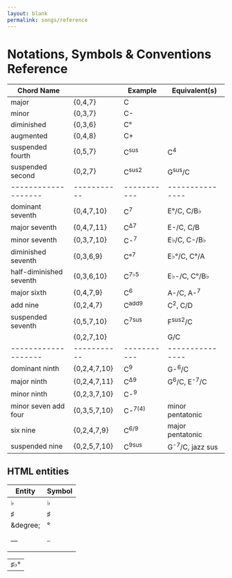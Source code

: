```yaml
---
layout: blank
permalink: songs/reference
---
```


Notations, Symbols & Conventions Reference
==========================================

|Chord Name         |           |Example    |Equivalent(s)  |
|-------------------|-----------|-----------|---------------|
|major              |{0,4,7}    |C          |
|minor              |{0,3,7}    |C-         |
|diminished         |{0,3,6}    |C°         |
|augmented          |{0,4,8}    |C+         |
|suspended fourth   |{0,5,7}    |C<sup>sus</sup>|C<sup>4</sup>|
|suspended second   |{0,2,7}    |C<sup>sus2</sup>|G<sup>sus</sup>/C|
|-------------------|-----------|-----------|---------------|
|dominant seventh   |{0,4,7,10} |C<sup>7</sup>|E°/C, C/B♭|
|major seventh      |{0,4,7,11} |C<sup>Δ7</sup>|E-/C, C/B|
|minor seventh      |{0,3,7,10} |C-<sup>7</sup>|E♭/C, C-/B♭|
|diminished seventh |{0,3,6,9}  |C°<sup>7</sup>|E♭°/C, C°/A|
|half-diminished seventh|{0,3,6,10}|C<sup>7♭5</sup>|E♭-/C, C°/B♭|
|major sixth        |{0,4,7,9}  |C<sup>6</sup>|A-/C, A-<sup>7</sup>|
|add nine           |{0,2,4,7}  |C<sup>add9</sup>|C<sup>2</sup>, C/D|
|suspended seventh  |{0,5,7,10} |C<sup>7sus</sup>|F<sup>sus2</sup>/C|
|                   |{0,2,7,10} |           |G/C|
|-------------------|-----------|-----------|---------------|
|dominant ninth     |{0,2,4,7,10}|C<sup>9</sup>|G-<sup>6</sup>/C|
|major ninth        |{0,2,4,7,11}|C<sup>Δ9</sup>|G<sup>6</sup>/C, E<sup>-7</sup>/C|
|minor ninth        |{0,2,3,7,10}|C-<sup>9</sup>|
|minor seven add four|{0,3,5,7,10}|C-<sup>7(4)</sup>|minor pentatonic|
|six nine           |{0,2,4,7,9}|C<sup>6/9</sup>|major pentatonic|
|suspended nine     |{0,2,5,7,10}|C<sup>9sus</sup>|G<sup>-7</sup>/C, jazz sus|

HTML entities
-------------

|Entity         |Symbol|
|---------------|------|
|&flat;         |♭     |       
|&sharp;        |♯     |
|&degree;       |°     |
|&mdash;        |<pre>&mdash;</pre>|

<table><tr><td>&sharp;&flat;&deg;</td></tr></table>
